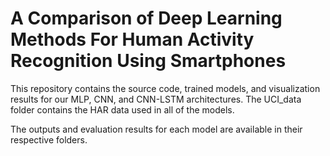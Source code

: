 # A Comparison of Deep Learning Methods For Human Activity Recognition Using Smartphones

This repository contains the source code, trained models, and visualization results for our MLP, CNN, and CNN-LSTM architectures. The UCI_data folder contains the HAR data used in all of the models.

The outputs and evaluation results for each model are available in their respective folders.
